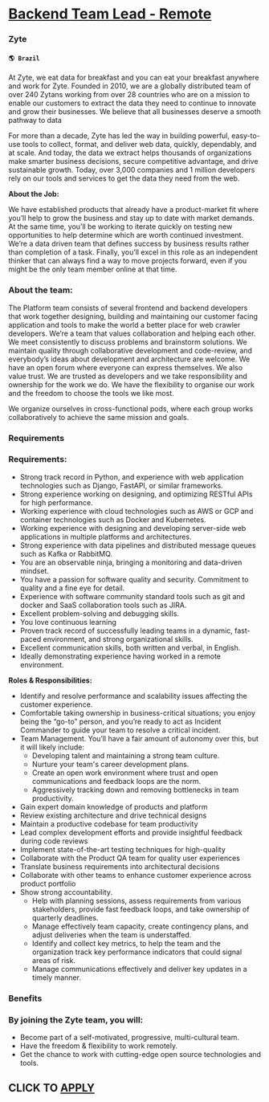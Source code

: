 # [Backend Team Lead - Remote](https://www.remotewlb.com/apply/backend-team-lead-remote)  
### Zyte  
#### `🌎 Brazil`  

At Zyte, we eat data for breakfast and you can eat your breakfast anywhere and work for Zyte. Founded in 2010, we are a globally distributed team of over 240 Zytans working from over 28 countries who are on a mission to enable our customers to extract the data they need to continue to innovate and grow their businesses. We believe that all businesses deserve a smooth pathway to data

For more than a decade, Zyte has led the way in building powerful, easy-to-use tools to collect, format, and deliver web data, quickly, dependably, and at scale. And today, the data we extract helps thousands of organizations make smarter business decisions, secure competitive advantage, and drive sustainable growth. Today, over 3,000 companies and 1 million developers rely on our tools and services to get the data they need from the web.  
  
 **About the Job:**

We have established products that already have a product-market fit where you’ll help to grow the business and stay up to date with market demands. At the same time, you’ll be working to iterate quickly on testing new opportunities to help determine which are worth continued investment. We’re a data driven team that defines success by business results rather than completion of a task. Finally, you’ll excel in this role as an independent thinker that can always find a way to move projects forward, even if you might be the only team member online at that time.

### About the team:

The Platform team consists of several frontend and backend developers that work together designing, building and maintaining our customer facing application and tools to make the world a better place for web crawler developers. We’re a team that values collaboration and helping each other. We meet consistently to discuss problems and brainstorm solutions. We maintain quality through collaborative development and code-review, and everybody’s ideas about development and architecture are welcome. We have an open forum where everyone can express themselves. We also value trust. We are trusted as developers and we take responsibility and ownership for the work we do. We have the flexibility to organise our work and the freedom to choose the tools we like most.

We organize ourselves in cross-functional pods, where each group works collaboratively to achieve the same mission and goals.

### Requirements

### Requirements:

  * Strong track record in Python, and experience with web application technologies such as Django, FastAPI, or similar frameworks. 
  * Strong experience working on designing, and optimizing RESTful APIs for high performance.
  * Working experience with cloud technologies such as AWS or GCP and container technologies such as Docker and Kubernetes.
  * Working experience with designing and developing server-side web applications in multiple platforms and architectures. 
  * Strong experience with data pipelines and distributed message queues such as Kafka or RabbitMQ.
  * You are an observable ninja, bringing a monitoring and data-driven mindset. 
  * You have a passion for software quality and security. Commitment to quality and a fine eye for detail. 
  * Experience with software community standard tools such as git and docker and SaaS collaboration tools such as JIRA.
  * Excellent problem-solving and debugging skills.
  * You love continuous learning
  * Proven track record of successfully leading teams in a dynamic, fast-paced environment, and strong organizational skills. 
  * Excellent communication skills, both written and verbal, in English.
  * Ideally demonstrating experience having worked in a remote environment.  
  
 **Roles & Responsibilities:**

  * Identify and resolve performance and scalability issues affecting the customer experience.
  * Comfortable taking ownership in business-critical situations; you enjoy being the “go-to” person, and you’re ready to act as Incident Commander to guide your team to resolve a critical incident. 
  * Team Management. You’ll have a fair amount of autonomy over this, but it will likely include:
    * Developing talent and maintaining a strong team culture.
    * Nurture your team's career development plans. 
    * Create an open work environment where trust and open communications and feedback loops are the norm.
    * Aggressively tracking down and removing bottlenecks in team productivity.
  * Gain expert domain knowledge of products and platform
  * Review existing architecture and drive technical designs
  * Maintain a productive codebase for team productivity
  * Lead complex development efforts and provide insightful feedback during code reviews
  * Implement state-of-the-art testing techniques for high-quality
  * Collaborate with the Product QA team for quality user experiences
  * Translate business requirements into architectural decisions
  * Collaborate with other teams to enhance customer experience across product portfolio
  * Show strong accountability. 
    * Help with planning sessions, assess requirements from various stakeholders, provide fast feedback loops, and take ownership of quarterly deadlines. 
    * Manage effectively team capacity, create contingency plans, and adjust deliveries when the team is understaffed.
    * Identify and collect key metrics, to help the team and the organization track key performance indicators that could signal areas of risk. 
    * Manage communications effectively and deliver key updates in a timely manner. 

### Benefits

### By joining the Zyte team, you will:

  * Become part of a self-motivated, progressive, multi-cultural team.
  * Have the freedom & flexibility to work remotely.
  * Get the chance to work with cutting-edge open source technologies and tools.

  
## CLICK TO [APPLY](https://www.remotewlb.com/apply/backend-team-lead-remote)

